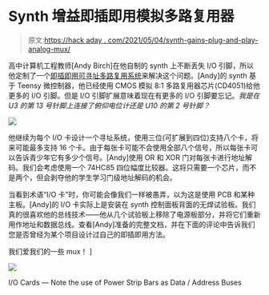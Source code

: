 # Synth 增益即插即用模拟多路复用器

> 原文:[https://hack aday . com/2021/05/04/synth-gains-plug-and-play-analog-mux/](https://hackaday.com/2021/05/04/synth-gains-plug-and-play-analog-mux/)

高中计算机工程教师[Andy Birch]在他自制的 synth 上不断丢失 I/O 引脚，所以他定制了一个[即插即用可寻址多路复用系统](https://hackaday.io/project/178959-synth-design-system-addressable-mux-circuit)来解决这个问题。[Andy]的 synth 基于 Teensy 微控制器，他已经使用 CMOS 模拟 8:1 多路复用器芯片(CD4051)给他更多的 I/O 引脚。但是 I/O 引脚扩展意味着现在有更多的 I/O 引脚要忘记。*我是在 U3 的第 13 号针脚上连接了俯仰电位计还是 U10 的第 2 号针脚？*

![](../Images/202a483365d6fe711d91ba4b4cbae102.png)

他继续为每个 I/O 卡设计一个寻址系统，使用三位(可扩展到四位)支持八个卡，将来可能最多支持 16 个卡。由于每张卡可能不会使用全部八个信号，所以每张卡可以告诉青少年它有多少个信号。[Andy]使用 OR 和 XOR 门对每张卡进行地址解码。我们会考虑使用一个 74HC85 四位幅度比较器。这将只需要一个芯片，而不是两个，但会剥夺他的学生学习门级地址解码的机会。

当看到术语“I/O 卡”时，你可能会像我们一样被愚弄，以为这是使用 PCB 和某种主板。[Andy]的 I/O 卡实际上是安装在 synth 控制面板背面的无焊试验板。我们真的很喜欢他的总线技术——他从几个试验板上移除了电源板部分，并将它们重新用作地址和数据总线。查看[Andy]准备的完整文档，并在下面的评论中告诉我们您是否曾经为某个项目设计过自己的即插即用方法。

我们爱我们的一些 mux！ ]

![](../Images/3ff4826e79634b360402bdc7dc99432b.png)

I/O Cards — Note the use of Power Strip Bars as Data / Address Buses
